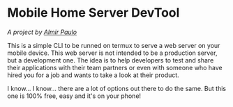 # Mobile Home Server DevTool
*A project by  [Almir Paulo](https://github.com/AlmirPaulo)*

This is a simple CLI to be runned on termux to serve a web server on your mobile device. This web server is not intended to be a production server, but a development one. The idea is to help developers to test and share their applications with their team partners or even with someone who have hired you for a job and wants to take a look at their product.

I know... I know... there are a lot of options out there to do the same. But this one is 100% free, easy and it's on your phone!

<!--## Dependencies

* [termux](https://termux.com/)
* Python3

## Installation 
<blockquote>I have plans to automate this whole process in a shell script.</blockquote>

1. Clone this repo on your android device.
2. Install Termux on your android device.
3. Install python3 via termux

        pkg install python3

4. Paste this line on your termux .bashrc. If you have not a .bashrc file, create it. The following line just create an alias. 

        alias hsdt='python3 ~/mobile_dev_server/run.py'

5. It's Ready!

## Commands

## F.A.Q.
### 1. Can I run this on my Iphone?
No, because termux runs on android only. But if you are able to find a way, please let me know. 

### 2. Can I run this on desktop via command line?
If you have Python installed, yes, but why would you do this?

### 3. I think I found a bug!/I need help! 
Please, open an Issue here on Github. 

### 4. How can I contribute to the project?
Pull request me!
Fork it!
Tell people about it! 
Buy me a coffee!

### 5. Would be easier if we could install it directly from pip or pkg...
Maybe in the future... 
